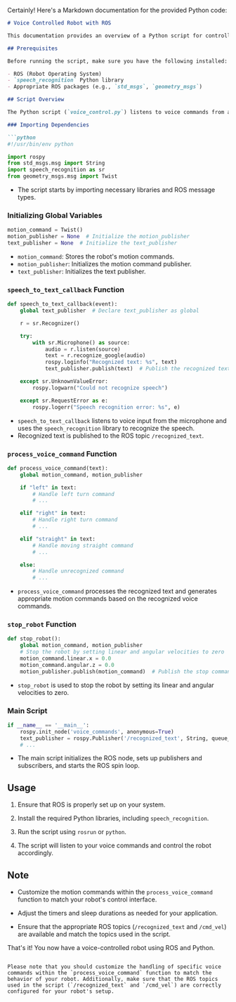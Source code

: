 Certainly! Here's a Markdown documentation for the provided Python code:

```markdown
# Voice Controlled Robot with ROS

This documentation provides an overview of a Python script for controlling a robot using voice commands through ROS (Robot Operating System). The script utilizes the `speech_recognition` library to recognize voice input and ROS for robot control.

## Prerequisites

Before running the script, make sure you have the following installed:

- ROS (Robot Operating System)
- `speech_recognition` Python library
- Appropriate ROS packages (e.g., `std_msgs`, `geometry_msgs`)

## Script Overview

The Python script (`voice_control.py`) listens to voice commands from a microphone and translates them into robot motion commands. Here's a breakdown of the script:

### Importing Dependencies

```python
#!/usr/bin/env python

import rospy
from std_msgs.msg import String
import speech_recognition as sr
from geometry_msgs.msg import Twist
```

- The script starts by importing necessary libraries and ROS message types.

### Initializing Global Variables

```python
motion_command = Twist()
motion_publisher = None  # Initialize the motion_publisher
text_publisher = None  # Initialize the text_publisher
```

- `motion_command`: Stores the robot's motion commands.
- `motion_publisher`: Initializes the motion command publisher.
- `text_publisher`: Initializes the text publisher.

### `speech_to_text_callback` Function

```python
def speech_to_text_callback(event):
    global text_publisher  # Declare text_publisher as global

    r = sr.Recognizer()

    try:
        with sr.Microphone() as source:
            audio = r.listen(source)
            text = r.recognize_google(audio)
            rospy.loginfo("Recognized text: %s", text)
            text_publisher.publish(text)  # Publish the recognized text

    except sr.UnknownValueError:
        rospy.logwarn("Could not recognize speech")

    except sr.RequestError as e:
        rospy.logerr("Speech recognition error: %s", e)
```

- `speech_to_text_callback` listens to voice input from the microphone and uses the `speech_recognition` library to recognize the speech.
- Recognized text is published to the ROS topic `/recognized_text`.

### `process_voice_command` Function

```python
def process_voice_command(text):
    global motion_command, motion_publisher

    if "left" in text:
        # Handle left turn command
        # ...

    elif "right" in text:
        # Handle right turn command
        # ...

    elif "straight" in text:
        # Handle moving straight command
        # ...

    else:
        # Handle unrecognized command
        # ...
```

- `process_voice_command` processes the recognized text and generates appropriate motion commands based on the recognized voice commands.

### `stop_robot` Function

```python
def stop_robot():
    global motion_command, motion_publisher
    # Stop the robot by setting linear and angular velocities to zero
    motion_command.linear.x = 0.0
    motion_command.angular.z = 0.0
    motion_publisher.publish(motion_command)  # Publish the stop command
```

- `stop_robot` is used to stop the robot by setting its linear and angular velocities to zero.

### Main Script

```python
if __name__ == '__main__':
    rospy.init_node('voice_commands', anonymous=True)
    text_publisher = rospy.Publisher('/recognized_text', String, queue_size=10)  # Publish recognized text
    # ...
```

- The main script initializes the ROS node, sets up publishers and subscribers, and starts the ROS spin loop.

## Usage

1. Ensure that ROS is properly set up on your system.

2. Install the required Python libraries, including `speech_recognition`.

3. Run the script using `rosrun` or `python`.

4. The script will listen to your voice commands and control the robot accordingly.

## Note

- Customize the motion commands within the `process_voice_command` function to match your robot's control interface.

- Adjust the timers and sleep durations as needed for your application.

- Ensure that the appropriate ROS topics (`/recognized_text` and `/cmd_vel`) are available and match the topics used in the script.

That's it! You now have a voice-controlled robot using ROS and Python.
```

Please note that you should customize the handling of specific voice commands within the `process_voice_command` function to match the behavior of your robot. Additionally, make sure that the ROS topics used in the script (`/recognized_text` and `/cmd_vel`) are correctly configured for your robot's setup.

